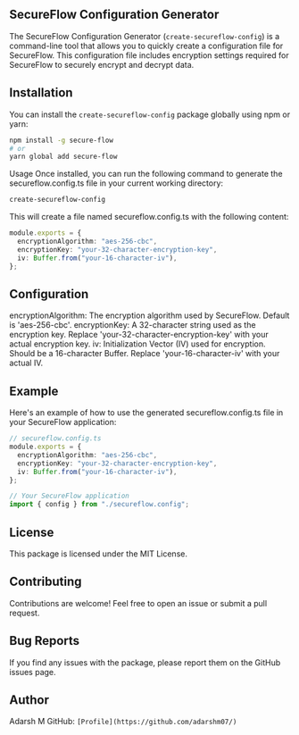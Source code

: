 ## SecureFlow Configuration Generator

The SecureFlow Configuration Generator (`create-secureflow-config`) is a command-line tool that allows you to quickly create a configuration file for SecureFlow. This configuration file includes encryption settings required for SecureFlow to securely encrypt and decrypt data.

## Installation

You can install the `create-secureflow-config` package globally using npm or yarn:

```bash
npm install -g secure-flow
# or
yarn global add secure-flow
```

Usage
Once installed, you can run the following command to generate the secureflow.config.ts file in your current working directory:

```bash
create-secureflow-config
```

This will create a file named secureflow.config.ts with the following content:

```typescript
module.exports = {
  encryptionAlgorithm: "aes-256-cbc",
  encryptionKey: "your-32-character-encryption-key",
  iv: Buffer.from("your-16-character-iv"),
};
```

## Configuration

encryptionAlgorithm: The encryption algorithm used by SecureFlow. Default is 'aes-256-cbc'.
encryptionKey: A 32-character string used as the encryption key. Replace 'your-32-character-encryption-key' with your actual encryption key.
iv: Initialization Vector (IV) used for encryption. Should be a 16-character Buffer. Replace 'your-16-character-iv' with your actual IV.

## Example

Here's an example of how to use the generated secureflow.config.ts file in your SecureFlow application:

```typescript
// secureflow.config.ts
module.exports = {
  encryptionAlgorithm: "aes-256-cbc",
  encryptionKey: "your-32-character-encryption-key",
  iv: Buffer.from("your-16-character-iv"),
};

// Your SecureFlow application
import { config } from "./secureflow.config";
```

## License

This package is licensed under the MIT License.

## Contributing

Contributions are welcome! Feel free to open an issue or submit a pull request.

## Bug Reports

If you find any issues with the package, please report them on the GitHub issues page.

## Author

Adarsh M
GitHub: `[Profile](https://github.com/adarshm07/)`
